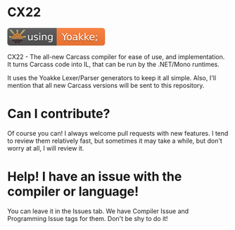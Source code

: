 # CX22
<a href="https://github.com/LanguageDev/Yoakke" alt="Using Yoakke"><img src="https://raw.githubusercontent.com/LanguageDev/Yoakke/master/.github/resources/UsingYoakke.svg" title="Using Yoakke" alt="Using Yoakke"/></a>
<p> </p>
CX22 - The all-new Carcass compiler for ease of use, and implementation.
It turns Carcass code into IL, that can be run by the .NET/Mono runtimes.

It uses the Yoakke Lexer/Parser generators to keep it all simple.
Also, I'll mention that all new Carcass versions will be sent to this repository.

# Can I contribute?

Of course you can! I always welcome pull requests with new features.
I tend to review them relatively fast, but sometimes it may take a while, but don't worry at all, I will review it.

# Help! I have an issue with the compiler or language!
You can leave it in the Issues tab. We have Compiler Issue and Programming Issue tags for them.
Don't be shy to do it!


